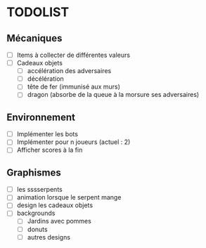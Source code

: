 # TODOLIST

## Mécaniques

- [ ] Items à collecter de différentes valeurs
- [ ] Cadeaux objets
  - [ ] accélération des adversaires
  - [ ] décélération
  - [ ] tête de fer (immunisé aux murs)
  - [ ] dragon (absorbe de la queue à la morsure ses adversaires)

## Environnement

- [ ] Implémenter les bots
- [ ] Implémenter pour n joueurs (actuel : 2)
- [ ] Afficher scores à la fin

## Graphismes

- [ ] les sssserpents
- [ ] animation lorsque le serpent mange
- [ ] design les cadeaux objets
- [ ] backgrounds
  - [ ] Jardins avec pommes
  - [ ] donuts
  - [ ] autres designs
